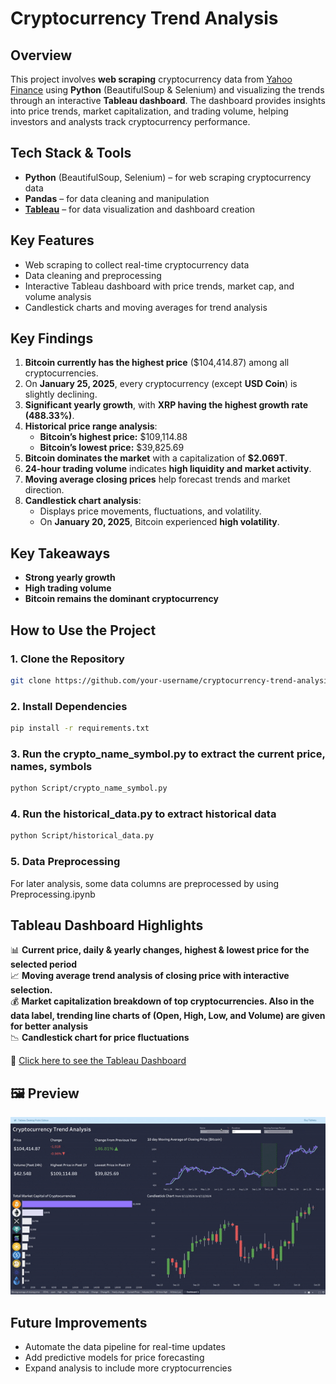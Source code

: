 # Cryptocurrency Trend Analysis

## Overview
This project involves **web scraping** cryptocurrency data from [Yahoo Finance](https://finance.yahoo.com/markets/crypto/all/) using **Python** (BeautifulSoup & Selenium) and visualizing the trends through an interactive **Tableau dashboard**. The dashboard provides insights into price trends, market capitalization, and trading volume, helping investors and analysts track cryptocurrency performance.

## Tech Stack & Tools
- **Python** (BeautifulSoup, Selenium) – for web scraping cryptocurrency data  
- **Pandas** – for data cleaning and manipulation  
- **[Tableau](https://public.tableau.com/views/Cryptoanalysis_17380930488290/Dashboard1?:language=en-US&:sid=&:redirect=auth&:display_count=n&:origin=viz_share_link)** – for data visualization and dashboard creation 

## Key Features
- Web scraping to collect real-time cryptocurrency data  
- Data cleaning and preprocessing  
- Interactive Tableau dashboard with price trends, market cap, and volume analysis  
- Candlestick charts and moving averages for trend analysis  

## Key Findings
1. **Bitcoin currently has the highest price** ($104,414.87) among all cryptocurrencies.  
2. On **January 25, 2025**, every cryptocurrency (except **USD Coin**) is slightly declining.  
3. **Significant yearly growth**, with **XRP having the highest growth rate (488.33%)**.  
4. **Historical price range analysis**:  
   - **Bitcoin’s highest price:** $109,114.88  
   - **Bitcoin’s lowest price:** $39,825.69  
5. **Bitcoin dominates the market** with a capitalization of **$2.069T**.  
6. **24-hour trading volume** indicates **high liquidity and market activity**.  
7. **Moving average closing prices** help forecast trends and market direction.  
8. **Candlestick chart analysis**:  
   - Displays price movements, fluctuations, and volatility.  
   - On **January 20, 2025**, Bitcoin experienced **high volatility**.  

## Key Takeaways 
- **Strong yearly growth**  
- **High trading volume**  
- **Bitcoin remains the dominant cryptocurrency**  

## How to Use the Project

### 1. Clone the Repository
```bash
git clone https://github.com/your-username/cryptocurrency-trend-analysis.git](https://github.com/Saif044/Crypto-trading-Analysis.git
```
### 2. Install Dependencies
```bash
pip install -r requirements.txt
```
### 3. Run the crypto_name_symbol.py to extract the current price, names, symbols
```bash
python Script/crypto_name_symbol.py
```
### 4. Run the historical_data.py to extract historical data 
```bash
python Script/historical_data.py
```
### 5. Data Preprocessing
For later analysis, some data columns are preprocessed by using Preprocessing.ipynb

## Tableau Dashboard Highlights  
📊 **Current price, daily & yearly changes, highest & lowest price for the selected period**  
📈 **Moving average trend analysis of closing price with interactive selection.**  
💰 **Market capitalization breakdown of top cryptocurrencies. Also in the data label, trending line charts of (Open, High, Low, and Volume) are given for better analysis**  
📉 **Candlestick chart for price fluctuations**  

🔗 [Click here to see the Tableau Dashboard](https://public.tableau.com/views/Cryptoanalysis_17380930488290/Dashboard1?:language=en-US&:sid=&:redirect=auth&:display_count=n&:origin=viz_share_link)

## 🖼️ Preview
![Dashboard Preview](./Dashboard.gif)

## Future Improvements
- Automate the data pipeline for real-time updates  
- Add predictive models for price forecasting  
- Expand analysis to include more cryptocurrencies 
